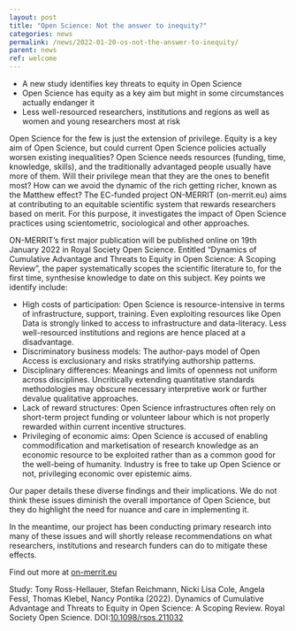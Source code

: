 ```yaml
---
layout: post
title: "Open Science: Not the answer to inequity?"
categories: news
permalink: /news/2022-01-20-os-not-the-answer-to-inequity/
parent: news
ref: welcome
---
```


*	A new study identifies key threats to equity in Open Science
*	Open Science has equity as a key aim but might in some circumstances actually endanger it
*	Less well-resourced researchers, institutions and regions as well as women and young researchers most at risk 

Open Science for the few is just the extension of privilege. Equity is a key aim of Open Science, but could current Open Science policies actually worsen existing inequalities? Open Science needs resources (funding, time, knowledge, skills), and the traditionally advantaged people usually have more of them. Will their privilege mean that they are the ones to benefit most? How can we avoid the dynamic of the rich getting richer, known as the Matthew effect? The EC-funded project ON-MERRIT (on-merrit.eu) aims at contributing to an equitable scientific system that rewards researchers based on merit. For this purpose, it investigates the impact of Open Science practices using scientometric, sociological and other approaches.

ON-MERRIT’s first major publication will be published online on 19th January 2022 in Royal Society Open Science. Entitled “Dynamics of Cumulative Advantage and Threats to Equity in Open Science: A Scoping Review”, the paper systematically scopes the scientific literature to, for the first time, synthesise knowledge to date on this subject. Key points we identify include:

*	High costs of participation: Open Science is resource-intensive in terms of infrastructure, support, training. Even exploiting resources like Open Data is strongly linked to access to infrastructure and data-literacy. Less well-resourced institutions and regions are hence placed at a disadvantage.
*	Discriminatory business models: The author-pays model of Open Access is exclusionary and risks stratifying authorship patterns.
*	Disciplinary differences: Meanings and limits of openness not uniform across disciplines. Uncritically extending quantitative standards methodologies may obscure necessary interpretive work or further devalue qualitative approaches.
*	Lack of reward structures: Open Science infrastructures often rely on short-term project funding or volunteer labour which is not properly rewarded within current incentive structures.
*	Privileging of economic aims: Open Science is accused of enabling commodification and marketisation of research knowledge as an economic resource to be exploited rather than as a common good for the well-being of humanity. Industry is free to take up Open Science or not, privileging economic over epistemic aims. 

Our paper details these diverse findings and their implications. We do not think these issues diminish the overall importance of Open Science, but they do highlight the need for nuance and care in implementing it.

In the meantime, our project has been conducting primary research into many of these issues and will shortly release recommendations on what researchers, institutions and research funders can do to mitigate these effects.

Find out more at [on-merrit.eu](https://on-merrit.eu/)  

Study: Tony Ross-Hellauer, Stefan Reichmann, Nicki Lisa Cole, Angela Fessl, Thomas Klebel, Nancy Pontika (2022). Dynamics of Cumulative Advantage and Threats to Equity in Open Science: A Scoping Review. Royal Society Open Science. DOI:[10.1098/rsos.211032](https://doi.org/10.1098/rsos.211032)

